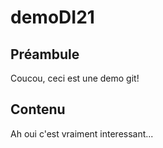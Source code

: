 # demoDI21

## Préambule

Coucou, ceci est une demo git!

## Contenu

Ah oui c'est vraiment interessant...
